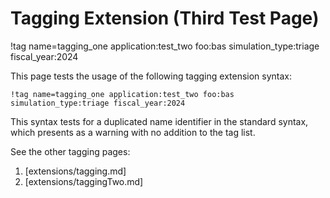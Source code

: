 # Tagging Extension (Third Test Page)

!tag name=tagging_one application:test_two foo:bas simulation_type:triage fiscal_year:2024

This page tests the usage of the following tagging extension syntax:

```
!tag name=tagging_one application:test_two foo:bas simulation_type:triage fiscal_year:2024
```

This syntax tests for a duplicated name identifier in the standard syntax, which presents as a warning
with no addition to the tag list.

See the other tagging pages:

1. [extensions/tagging.md]
1. [extensions/taggingTwo.md]
